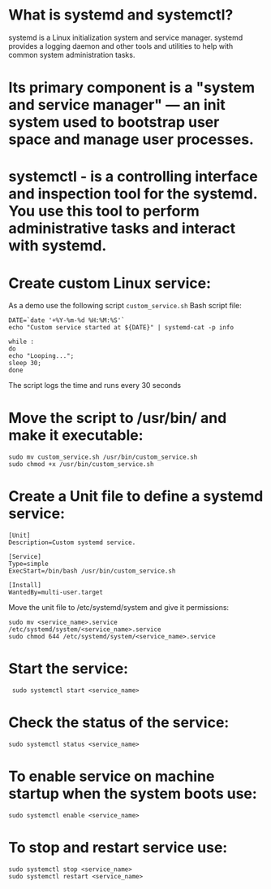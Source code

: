 # What is systemd and systemctl?
systemd is a Linux initialization system and service manager. systemd provides a logging daemon and other tools and utilities to help with common system administration tasks.

# Its primary component is a "system and service manager" — an init system used to bootstrap user space and manage user processes.

# systemctl - is a controlling interface and inspection tool for the systemd. You use this tool to perform administrative tasks and interact with systemd.


# Create custom Linux service:


As a demo use the following script `custom_service.sh` Bash script file:

    DATE=`date '+%Y-%m-%d %H:%M:%S'`
    echo "Custom service started at ${DATE}" | systemd-cat -p info

    while :
    do
    echo "Looping...";
    sleep 30;
    done

The script logs the time and runs every 30 seconds

# Move the script to /usr/bin/ and make it executable:

    sudo mv custom_service.sh /usr/bin/custom_service.sh
    sudo chmod +x /usr/bin/custom_service.sh

# Create a Unit file to define a systemd service:

    [Unit]
    Description=Custom systemd service.

    [Service]
    Type=simple
    ExecStart=/bin/bash /usr/bin/custom_service.sh

    [Install]
    WantedBy=multi-user.target

Move the unit file to /etc/systemd/system and give it permissions:

    sudo mv <service_name>.service /etc/systemd/system/<service_name>.service
    sudo chmod 644 /etc/systemd/system/<service_name>.service

# Start the service:
     sudo systemctl start <service_name>


# Check the status of the service:

    sudo systemctl status <service_name>

# To enable service on machine startup when the system boots use:

    sudo systemctl enable <service_name>

# To stop and restart service use:

    sudo systemctl stop <service_name>
    sudo systemctl restart <service_name>